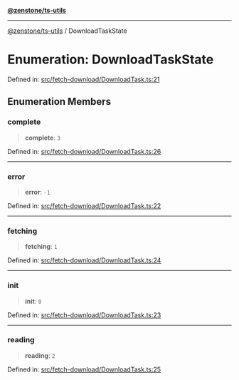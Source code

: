 [**@zenstone/ts-utils**](../README.md)

***

[@zenstone/ts-utils](../globals.md) / DownloadTaskState

# Enumeration: DownloadTaskState

Defined in: [src/fetch-download/DownloadTask.ts:21](https://github.com/janpoem/ts-utils/blob/dd074ed257fa79d98e072518ca260e5de071ed30/src/fetch-download/DownloadTask.ts#L21)

## Enumeration Members

### complete

> **complete**: `3`

Defined in: [src/fetch-download/DownloadTask.ts:26](https://github.com/janpoem/ts-utils/blob/dd074ed257fa79d98e072518ca260e5de071ed30/src/fetch-download/DownloadTask.ts#L26)

***

### error

> **error**: `-1`

Defined in: [src/fetch-download/DownloadTask.ts:22](https://github.com/janpoem/ts-utils/blob/dd074ed257fa79d98e072518ca260e5de071ed30/src/fetch-download/DownloadTask.ts#L22)

***

### fetching

> **fetching**: `1`

Defined in: [src/fetch-download/DownloadTask.ts:24](https://github.com/janpoem/ts-utils/blob/dd074ed257fa79d98e072518ca260e5de071ed30/src/fetch-download/DownloadTask.ts#L24)

***

### init

> **init**: `0`

Defined in: [src/fetch-download/DownloadTask.ts:23](https://github.com/janpoem/ts-utils/blob/dd074ed257fa79d98e072518ca260e5de071ed30/src/fetch-download/DownloadTask.ts#L23)

***

### reading

> **reading**: `2`

Defined in: [src/fetch-download/DownloadTask.ts:25](https://github.com/janpoem/ts-utils/blob/dd074ed257fa79d98e072518ca260e5de071ed30/src/fetch-download/DownloadTask.ts#L25)
